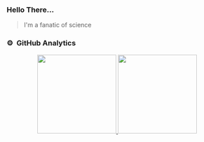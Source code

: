 ### Hello There...
> I'm a fanatic of science

### ⚙️ &nbsp;GitHub Analytics

<p align="center">
<a href="https://github.com/imniwa">
  <img height="180em" src="https://github-readme-stats-eight-theta.vercel.app/api?username=imniwa&show_icons=true&theme=algolia&include_all_commits=true&count_private=true"/>
  <img height="180em" src="https://github-readme-stats-eight-theta.vercel.app/api/top-langs/?username=yunnie-pin&layout=compact&langs_count=8&theme=algolia"/>
</a>
</p>
